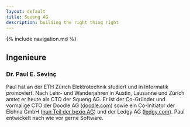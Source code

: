 ```yaml
---
layout: default
title: Squeng AG
description: building the right thing right
---
```


{% include navigation.md %}

## Ingenieure

### Dr. Paul E. Sevinç

Paul hat an der ETH Zürich Elektrotechnik studiert und in Informatik promoviert. Nach Lehr- und Wanderjahren in Austin, Lausanne und Zürich amtet er heute als CTO der Squeng AG. Er ist der Co-Gründer und vormalige CTO der Doodle AG ([doodle.com](https://doodle.com/)) sowie ein Co-Initiator der Elohna GmbH ([nun Teil der bexio AG](https://squeng.wordpress.com/2017/01/22/bexit/)) und der Ledgy AG ([ledgy.com](https://ledgy.com/)). Paul entwickelt nach wie vor gerne Software.

